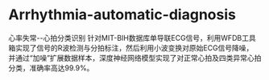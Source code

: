 # Arrhythmia-automatic-diagnosis
心率失常--心拍分类识别
针对MIT-BIH数据库单导联ECG信号，利用WFDB工具箱实现了信号的R波检测与分拍标注，然后利用小波变换对原始ECG信号降噪，
并通过“加噪”扩展数据样本，深度神经网络模型实现了对正常心拍及四类异常心拍分类，准确率高达99.9%。
